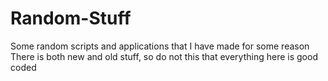 # Random-Stuff
Some random scripts and applications that I have made for some reason
There is both new and old stuff, so do not this that everything here is good coded
